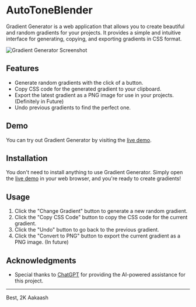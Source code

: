 # AutoToneBlender

Gradient Generator is a web application that allows you to create beautiful and random gradients for your projects. It provides a simple and intuitive interface for generating, copying, and exporting gradients in CSS format.

![Gradient Generator Screenshot](https://ik.imagekit.io/026k2i7ys/autotoneblender.PNG?updatedAt=1695920508466)

## Features

- Generate random gradients with the click of a button.
- Copy CSS code for the generated gradient to your clipboard.
- Export the latest gradient as a PNG image for use in your projects. (Definitely in Future)
- Undo previous gradients to find the perfect one.

## Demo

You can try out Gradient Generator by visiting the [live demo](https://autotoneblender.vercel.app/).

## Installation

You don't need to install anything to use Gradient Generator. Simply open the [live demo](https://autotoneblender.vercel.app/) in your web browser, and you're ready to create gradients!

## Usage

1. Click the "Change Gradient" button to generate a new random gradient.
2. Click the "Copy CSS Code" button to copy the CSS code for the current gradient.
3. Click the "Undo" button to go back to the previous gradient.
4. Click the "Convert to PNG" button to export the current gradient as a PNG image. (In future)

## Acknowledgments

- Special thanks to [ChatGPT]([https://www.openai.com](https://openai.com/blog/chatgpt)) for providing the AI-powered assistance for this project.


---
Best,
2K Aakaash
